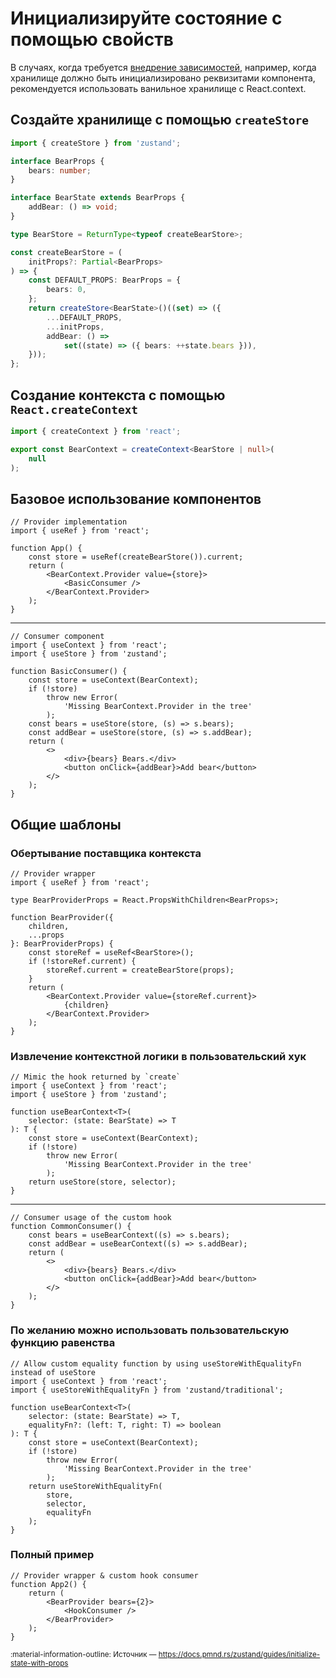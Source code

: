 # Инициализируйте состояние с помощью свойств

В случаях, когда требуется [внедрение зависимостей](https://ru.wikipedia.org/wiki/Внедрение_зависимости), например, когда хранилище должно быть инициализировано реквизитами компонента, рекомендуется использовать ванильное хранилище с React.context.

## Создайте хранилище с помощью `createStore`

```ts
import { createStore } from 'zustand';

interface BearProps {
    bears: number;
}

interface BearState extends BearProps {
    addBear: () => void;
}

type BearStore = ReturnType<typeof createBearStore>;

const createBearStore = (
    initProps?: Partial<BearProps>
) => {
    const DEFAULT_PROPS: BearProps = {
        bears: 0,
    };
    return createStore<BearState>()((set) => ({
        ...DEFAULT_PROPS,
        ...initProps,
        addBear: () =>
            set((state) => ({ bears: ++state.bears })),
    }));
};
```

## Создание контекста с помощью `React.createContext`

```ts
import { createContext } from 'react';

export const BearContext = createContext<BearStore | null>(
    null
);
```

## Базовое использование компонентов

```tsx
// Provider implementation
import { useRef } from 'react';

function App() {
    const store = useRef(createBearStore()).current;
    return (
        <BearContext.Provider value={store}>
            <BasicConsumer />
        </BearContext.Provider>
    );
}
```

---

```tsx
// Consumer component
import { useContext } from 'react';
import { useStore } from 'zustand';

function BasicConsumer() {
    const store = useContext(BearContext);
    if (!store)
        throw new Error(
            'Missing BearContext.Provider in the tree'
        );
    const bears = useStore(store, (s) => s.bears);
    const addBear = useStore(store, (s) => s.addBear);
    return (
        <>
            <div>{bears} Bears.</div>
            <button onClick={addBear}>Add bear</button>
        </>
    );
}
```

## Общие шаблоны

### Обертывание поставщика контекста

```tsx
// Provider wrapper
import { useRef } from 'react';

type BearProviderProps = React.PropsWithChildren<BearProps>;

function BearProvider({
    children,
    ...props
}: BearProviderProps) {
    const storeRef = useRef<BearStore>();
    if (!storeRef.current) {
        storeRef.current = createBearStore(props);
    }
    return (
        <BearContext.Provider value={storeRef.current}>
            {children}
        </BearContext.Provider>
    );
}
```

### Извлечение контекстной логики в пользовательский хук

```tsx
// Mimic the hook returned by `create`
import { useContext } from 'react';
import { useStore } from 'zustand';

function useBearContext<T>(
    selector: (state: BearState) => T
): T {
    const store = useContext(BearContext);
    if (!store)
        throw new Error(
            'Missing BearContext.Provider in the tree'
        );
    return useStore(store, selector);
}
```

---

```tsx
// Consumer usage of the custom hook
function CommonConsumer() {
    const bears = useBearContext((s) => s.bears);
    const addBear = useBearContext((s) => s.addBear);
    return (
        <>
            <div>{bears} Bears.</div>
            <button onClick={addBear}>Add bear</button>
        </>
    );
}
```

### По желанию можно использовать пользовательскую функцию равенства

```tsx
// Allow custom equality function by using useStoreWithEqualityFn instead of useStore
import { useContext } from 'react';
import { useStoreWithEqualityFn } from 'zustand/traditional';

function useBearContext<T>(
    selector: (state: BearState) => T,
    equalityFn?: (left: T, right: T) => boolean
): T {
    const store = useContext(BearContext);
    if (!store)
        throw new Error(
            'Missing BearContext.Provider in the tree'
        );
    return useStoreWithEqualityFn(
        store,
        selector,
        equalityFn
    );
}
```

### Полный пример

```tsx
// Provider wrapper & custom hook consumer
function App2() {
    return (
        <BearProvider bears={2}>
            <HookConsumer />
        </BearProvider>
    );
}
```

<small>:material-information-outline: Источник &mdash; <https://docs.pmnd.rs/zustand/guides/initialize-state-with-props></small>
